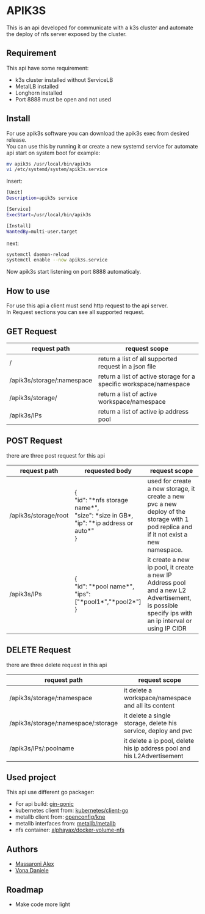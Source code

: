 

# APIK3S

This is an api developed for communicate with a k3s cluster and automate the deploy of nfs server exposed by the cluster.


## Requirement
This api have some requirement:

 - k3s cluster installed without ServiceLB
 - MetalLB installed
 - Longhorn installed 
 - Port 8888 must be open and not used


## Install

For use apik3s software you can download the apik3s exec from desired release. \
You can use this by running it or create a new systemd service for automate api start on system boot for example:

```bash
mv apik3s /usr/local/bin/apik3s
vi /etc/systemd/system/apik3s.service
```

Insert:
```bash
[Unit]
Description=apik3s service

[Service]
ExecStart=/usr/local/bin/apik3s

[Install]
WantedBy=multi-user.target
```
next:

```bash
systemctl daemon-reload
systemctl enable --now apik3s.service
```

Now apik3s start listening on port 8888 automaticaly.
## How to use
For use this api a client must send http request to the api server. \
In Request sections you can see all supported request.

## GET Request

| request path | request scope |
| --- | --- |
| / | return a list of all supported request in a json file |
| /apik3s/storage/:namespace | return a list of active storage for a specific workspace/namespace |
| /apik3s/storage/ | return a list of active workspace/namespace |
| /apik3s/IPs | return a list of active ip address pool |


## POST Request

there are three post request for this api

| request path | requested body | request scope |
| --- | --- | --- |
| /apik3s/storage/root | {  <br>"id": "\*nfs storage name\*",  <br>"size": \*size in GB\*,  <br>"ip": "\*ip address or auto\*"  <br>} | used for create a new storage, it create a new pvc a new deploy of the storage with 1 pod replica and if it not exist a new namespace. |
| /apik3s/IPs | {  <br>"id": "\*pool name\*",  <br>"ips":\["\*pool1\*","\*pool2\*"\]  <br>} | it create a new ip pool, it create a new IP Address pool and a new L2 Advertisement, is possible specify ips with an ip interval or using IP CIDR |

## DELETE Request

there are three delete request in this api

| request path | request scope |
| --- | --- |
| /apik3s/storage/:namespace | it delete a workspace/namespace and all its content |
| /apik3s/storage/:namespace/:storage | it delete a single storage, delete his service, deploy and pvc |
| /apik3s/IPs/:poolname | it delete a ip pool, delete his ip address pool and his L2Advertisement |


## Used project

This api use different go packager:

- For api build: [gin-gonic](https://github.com/gin-gonic/gin)
- kubernetes client from: [kubernetes/client-go](https://github.com/kubernetes/client-go)
- metallb client from: [openconfig/kne](https://github.com/openconfig/kne/tree/main/api/metallb/clientset/v1beta1)
- metallb interfaces from: [metallb/metallb](https://github.com/metallb/metallb/tree/main/api/v1beta2)
- nfs container: [alphayax/docker-volume-nfs](https://github.com/alphayax/docker-volume-nfs)
## Authors

- [Massaroni Alex](https://www.github.com/rh363)
- [Vona Daniele](https://www.github.com/danielv99)

## Roadmap


- Make code more light

